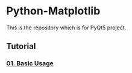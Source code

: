 # Python-Matplotlib

This is the repository which is for PyQt5 project.

## Tutorial

### [01. Basic Usage]()

